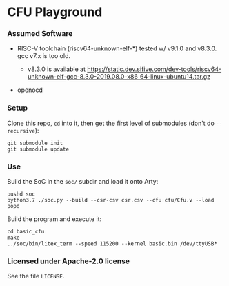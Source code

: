 # CFU Playground

### Assumed Software

* RISC-V toolchain (riscv64-unknown-elf-*) tested w/ v9.1.0 and v8.3.0.  gcc v7.x is too old.
  * v8.3.0 is available at https://static.dev.sifive.com/dev-tools/riscv64-unknown-elf-gcc-8.3.0-2019.08.0-x86_64-linux-ubuntu14.tar.gz

* openocd




### Setup

Clone this repo, `cd` into it, then get the first level of submodules (don't do `--recursive`):
```
git submodule init
git submodule update
```
### Use

Build the SoC in the `soc/` subdir and load it onto Arty:
```
pushd soc
python3.7 ./soc.py --build --csr-csv csr.csv --cfu cfu/Cfu.v --load
popd
```

Build the program and execute it:
```
cd basic_cfu
make
../soc/bin/litex_term --speed 115200 --kernel basic.bin /dev/ttyUSB*
```


### Licensed under Apache-2.0 license

See the file `LICENSE`.
